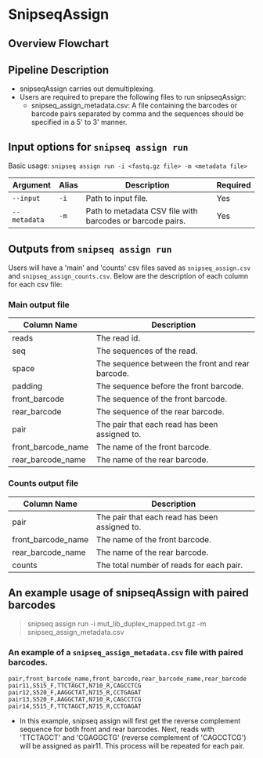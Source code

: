 # SnipseqAssign
## Overview Flowchart
## Pipeline Description
- snipseqAssign carries out demultiplexing.
- Users are required to prepare the following files to run snipseqAssign:
    - snipseq_assign_metadata.csv: A file containing the barcodes or barcode pairs separated by comma and the sequences should be specified in a 5' to 3' manner.

## Input options for ```snipseq assign run```
Basic usage: ```snipseq assign run -i <fastq.gz file> -m <metadata file> ```

| Argument     | Alias  | Description                                                                        | Required |
| ------------ | ------ | ---------------------------------------------------------------------------------- | -------- |
| `--input`    | `-i`   | Path to input file.                                                                | Yes      |
| `--metadata` | `-m`   | Path to metadata CSV file with barcodes or barcode pairs.                          | Yes      |

## Outputs from ```snipseq assign run```
Users will have a 'main' and 'counts' csv files saved as ```snipseq_assign.csv``` and ```snipseq_assign_counts.csv```. Below are the description of each column for each csv file:
### Main output file
| Column Name         | Description                                      |
| ------------------- | ------------------------------------------------ |
| reads               | The read id.                                     |
| seq                 | The sequences of the read.                       |
| space               | The sequence between the front and rear barcode. |
| padding             | The sequence before the front barcode.           |
| front_barcode       | The sequence of the front barcode.               |
| rear_barcode        | The sequence of the rear barcode.                |
| pair                | The pair that each read has been assigned to.    |
| front_barcode_name  | The name of the front barcode.                   |
| rear_barcode_name   | The name of the rear barcode.                    |

### Counts output file
| Column Name         | Description                                      |
| ------------------  | ------------------------------------------------ |
| pair                | The pair that each read has been assigned to.    |
| front_barcode_name  | The name of the front barcode.                   |
| rear_barcode_name   | The name of the rear barcode.                    |
| counts              | The total number of reads for each pair.         |

## An example usage of snipseqAssign with paired barcodes
> snipseq assign run -i mut_lib_duplex_mapped.txt.gz -m snipseq_assign_metadata.csv
### An example of a ```snipseq_assign_metadata.csv``` file with paired barcodes.

```
pair,front_barcode_name,front_barcode,rear_barcode_name,rear_barcode
pair11,S515_F,TTCTAGCT,N710_R,CAGCCTCG
pair12,S520_F,AAGGCTAT,N715_R,CCTGAGAT
pair13,S520_F,AAGGCTAT,N710_R,CAGCCTCG
pair14,S515_F,TTCTAGCT,N715_R,CCTGAGAT
```
- In this example, snipseq assign will first get the reverse complement sequence for both front and rear barcodes. Next, reads with 'TTCTAGCT' and 'CGAGGCTG' (reverse complement of 'CAGCCTCG') will be assigned as pair11. This process will be repeated for each pair.

